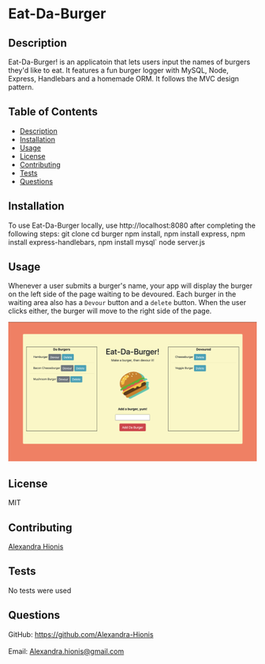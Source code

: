 # Eat-Da-Burger

## Description
Eat-Da-Burger! is an applicatoin that lets users input the names of burgers they'd like to eat. It features a fun burger logger with MySQL, Node, Express, Handlebars and a homemade ORM. It follows the MVC design pattern.

## Table of Contents
- [Description](#description)
- [Installation](#installation)
- [Usage](#usage)
- [License](#license)
- [Contributing](#contributing)
- [Tests](#tests)
- [Questions](#questions)

## Installation
To use Eat-Da-Burger locally, use http://localhost:8080 after completing the following steps:
git clone 
cd burger
npm install, npm install express, npm install express-handlebars, npm install mysql`
node server.js

## Usage
Whenever a user submits a burger's name, your app will display the burger on the left side of the page waiting to be devoured. Each burger in the waiting area also has a `Devour` button and a `delete` button. When the user clicks either, the burger will move to the right side of the page.

![image 1](public/assets/images/screenshot.png)
 
## License
MIT

## Contributing
[Alexandra Hionis](https://github.com/Alexandra-Hionis/Eat-Da-Burger)

## Tests
No tests were used

## Questions
GitHub: https://github.com/Alexandra-Hionis<br /><br />
Email: Alexandra.hionis@gmail.com<br /><br />
